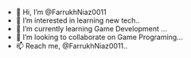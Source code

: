 - 👋 Hi, I’m @FarrukhNiaz0011
- 👀 I’m interested in learning new tech..
- 🌱 I’m currently learning Game Development ...
- 💞️ I’m looking to collaborate on Game Programing...
- 📫 Reach me, @FarrukhNiaz0011.. 

<!---
FarrukhNiaz0011/FarrukhNiaz0011 is a ✨ special ✨ repository because its `README.md` (this file) appears on your GitHub profile.
You can click the Preview link to take a look at your changes.
--->
